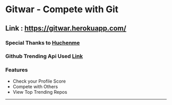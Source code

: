 # Gitwar - Compete with Git
## Link : https://gitwar.herokuapp.com/

### Special Thanks to [Huchenme](https://github.com/huchenme)
### Github Trending Api Used [Link](https://github.com/huchenme/github-trending-api)

### Features
  - Check your Profile Score
  - Compete with Others
  - View Top Trending Repos

____________________________________________________________________________________
